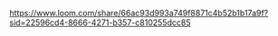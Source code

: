 https://www.loom.com/share/66ac93d993a749f8871c4b52b1b17a9f?sid=22596cd4-8666-4271-b357-c810255dcc85

